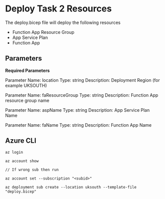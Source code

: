 # Deploy Task 2 Resources

The deploy.bicep file will deploy the following resources

* Function App Resource Group
* App Service Plan
* Function App

## Parameters

**Required Parameters**

Parameter Name: location
Type: string
Description: Deployment Region (for example UKSOUTH)

Parameter Name: faResourceGroup
Type: string
Description: Function App resource group name


Parameter Name: aspName
Type: string
Description: App Service Plan Name


Parameter Name: faName
Type: string
Description: Function App Name

## Azure CLI

```
az login

az account show

// If wrong sub then run

az account set --subscription "<subid>"

az deployment sub create --location uksouth --template-file "deploy.bicep"

```